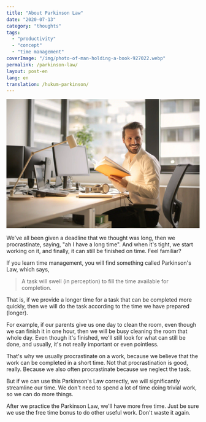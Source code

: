 ```yaml
---
title: "About Parkinson Law"
date: "2020-07-13"
category: "thoughts"
tags:
  - "productivity"
  - "concept"
  - "time management"
coverImage: "/img/photo-of-man-holding-a-book-927022.webp"
permalink: /parkinson-law/
layout: post-en
lang: en
translation: /hukum-parkinson/
---
```


![](/img/photo-of-man-holding-a-book-927022.webp)

We've all been given a deadline that we thought was long, then we procrastinate, saying, "ah I have a long time". And when it's tight, we start working on it, and finally, it can still be finished on time. Feel familiar?

If you learn time management, you will find something called Parkinson's Law, which says,

> A task will swell (in perception) to fill the time available for completion.

That is, if we provide a longer time for a task that can be completed more quickly, then we will do the task according to the time we have prepared (longer).

For example, if our parents give us one day to clean the room, even though we can finish it in one hour, then we will be busy cleaning the room that whole day. Even though it's finished, we'll still look for what can still be done, and usually, it's not really important or even pointless.

That's why we usually procrastinate on a work, because we believe that the work can be completed in a short time. Not that procrastination is good, really. Because we also often procrastinate because we neglect the task.

But if we can use this Parkinson's Law correctly, we will significantly streamline our time. We don't need to spend a lot of time doing trivial work, so we can do more things.

After we practice the Parkinson Law, we'll have more free time. Just be sure we use the free time bonus to do other useful work. Don't waste it again.